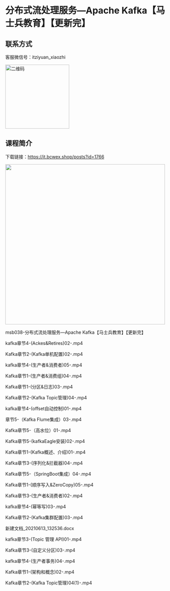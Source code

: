 # 分布式流处理服务—Apache Kafka【马士兵教育】【更新完】

## 联系方式

客服微信号：itziyuan_xiaozhi

<img src="https://ziyuanyun.oss-cn-guangzhou.aliyuncs.com/common/20240614073449/666b82192834a.jpg" width="200" height="200" alt="二维码">

## 课程简介

下载链接：https://it.bcwex.shop/posts?id=1766

<img src="https://ziyuanyun.oss-cn-guangzhou.aliyuncs.com/yun/20240515183529/66448ff10c2d4.jpg" width="500" alt="">

  msb038-分布式流处理服务—Apache Kafka【马士兵教育】【更新完】

 kafka章节4-(Ackes&amp;Retires)02-.mp4

 Kafka章节2-(Kafka单机配置)02-.mp4

 kafka章节4-(生产者&amp;消费者)05-.mp4

 Kafka章节1-(生产者&amp;消费组)04-.mp4

 Kafka章节1-(分区&amp;日志)03-.mp4

 Kafka章节2-(Kafka Topic管理)04-.mp4

 kafka章节4-(offset自动控制)01-.mp4

 章节5-（Kafka Flume集成）03-.mp4

 Kafka章节5-（高水位）01-.mp4

 Kafka章节5-(kafkaEagle安装)02-.mp4

 Kafka章节1-(Kafka概述、介绍)01-.mp4

 Kafka章节3-(序列化&amp;拦截器)04-.mp4

 Kafka章节5-（SpringBoot集成）04-.mp4

 Kafka章节1-(顺序写入&amp;ZeroCopy)05-.mp4

 Kafka章节3-(生产者&amp;消费者)02-.mp4

 kafka章节4-(幂等写)03-.mp4

 Kafka章节2-(Kafka集群配置)03-.mp4

 新建文档_20210613_132536.docx

 kafka章节3-(Topic 管理 API)01-.mp4

 Kafka章节3-(自定义分区)03-.mp4

 kafka章节4-(生产者事务)04-.mp4

 Kafka章节1-(架构和概念)02-.mp4

 Kafka章节2-(Kafka Topic管理)04(1)-.mp4

  